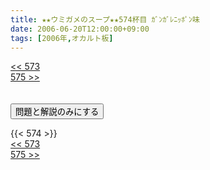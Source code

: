 ```yaml
---
title: ★★ウミガメのスープ★★574杯目 ｶﾞﾝｶﾞﾚﾆｯﾎﾟﾝ味
date: 2006-06-20T12:00:00+09:00
tags: [2006年,オカルト板]
---
```

<div class="th_left"><a href="../573"><< 573</a></div>
<div class="th_right"><a href="../575">575 >></a></div>
<br><br>
<script src="../../js/cupsoup.js"></script>
<form>
<input type="button" value="問題と解説のみにする" onClick="toggleCupsoup()">
</form>
{{< 574 >}}
<div class="th_left"><a href="../573"><< 573</a></div>
<div class="th_right"><a href="../575">575 >></a></div>